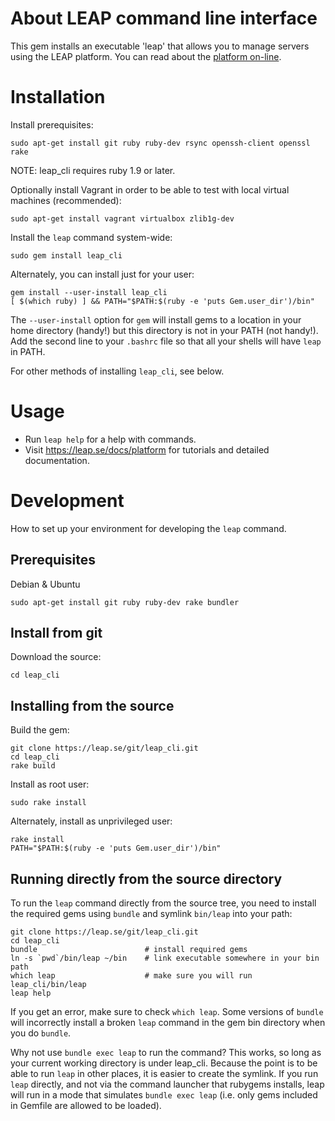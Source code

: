 About LEAP command line interface
===================================================

This gem installs an executable 'leap' that allows you to manage servers using the LEAP platform. You can read about the [platform on-line](https://leap.se/docs).

Installation
===================================================

Install prerequisites:

    sudo apt-get install git ruby ruby-dev rsync openssh-client openssl rake

NOTE: leap_cli requires ruby 1.9 or later.

Optionally install Vagrant in order to be able to test with local virtual machines (recommended):

    sudo apt-get install vagrant virtualbox zlib1g-dev

Install the `leap` command system-wide:

    sudo gem install leap_cli

Alternately, you can install just for your user:

    gem install --user-install leap_cli
    [ $(which ruby) ] && PATH="$PATH:$(ruby -e 'puts Gem.user_dir')/bin"

The `--user-install` option for `gem` will install gems to a location in your home directory (handy!) but this directory is not in your PATH (not handy!). Add the second line to your `.bashrc` file so that all your shells will have `leap` in PATH.

For other methods of installing `leap_cli`, see below.

Usage
===================================================

* Run `leap help` for a help with commands.
* Visit https://leap.se/docs/platform for tutorials and detailed documentation.

Development
===================================================

How to set up your environment for developing the ``leap`` command.

Prerequisites
---------------------------------------------------

Debian & Ubuntu

    sudo apt-get install git ruby ruby-dev rake bundler

Install from git
---------------------------------------------------

Download the source:

    cd leap_cli

Installing from the source
---------------------------------------------------

Build the gem:

    git clone https://leap.se/git/leap_cli.git
    cd leap_cli
    rake build

Install as root user:

    sudo rake install

Alternately, install as unprivileged user:

    rake install
    PATH="$PATH:$(ruby -e 'puts Gem.user_dir')/bin"

Running directly from the source directory
---------------------------------------------------

To run the ``leap`` command directly from the source tree, you need to install
the required gems using ``bundle`` and symlink ``bin/leap`` into your path:

    git clone https://leap.se/git/leap_cli.git
    cd leap_cli
    bundle                        # install required gems
    ln -s `pwd`/bin/leap ~/bin    # link executable somewhere in your bin path
    which leap                    # make sure you will run leap_cli/bin/leap
    leap help

If you get an error, make sure to check ``which leap``. Some versions of ``bundle`` will
incorrectly install a broken ``leap`` command in the gem bin directory when you do ``bundle``.

Why not use ``bundle exec leap`` to run the command? This works, so long as your current
working directory is under leap_cli. Because the point is to be able to run ``leap`` in
other places, it is easier to create the symlink. If you run ``leap`` directly, and not via
the command launcher that rubygems installs, leap will run in a mode that simulates
``bundle exec leap`` (i.e. only gems included in Gemfile are allowed to be loaded).
